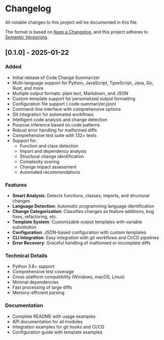 # Changelog

All notable changes to this project will be documented in this file.

The format is based on [Keep a Changelog](https://keepachangelog.com/en/1.0.0/),
and this project adheres to [Semantic Versioning](https://semver.org/spec/v2.0.0.html).

## [0.1.0] - 2025-01-22

### Added
- Initial release of Code Change Summarizer
- Multi-language support for Python, JavaScript, TypeScript, Java, Go, Rust, and more
- Multiple output formats: plain text, Markdown, and JSON
- Custom template support for personalized output formatting
- Configuration file support (.code-summarizer.json)
- Command-line interface with comprehensive options
- Git integration for automated workflows
- Intelligent code analysis and change detection
- Purpose inference based on code patterns
- Robust error handling for malformed diffs
- Comprehensive test suite with 132+ tests
- Support for:
  - Function and class detection
  - Import and dependency analysis
  - Structural change identification
  - Complexity scoring
  - Change impact assessment
  - Automated recommendations

### Features
- **Smart Analysis**: Detects functions, classes, imports, and structural changes
- **Language Detection**: Automatic programming language identification
- **Change Categorization**: Classifies changes as feature additions, bug fixes, refactoring, etc.
- **Template System**: Customizable output templates with variable substitution
- **Configuration**: JSON-based configuration with custom templates
- **CLI Integration**: Easy integration with git workflows and CI/CD pipelines
- **Error Recovery**: Graceful handling of malformed or incomplete diffs

### Technical Details
- Python 3.8+ support
- Comprehensive test coverage
- Cross-platform compatibility (Windows, macOS, Linux)
- Minimal dependencies
- Fast processing of large diffs
- Memory-efficient parsing

### Documentation
- Complete README with usage examples
- API documentation for all modules
- Integration examples for git hooks and CI/CD
- Configuration guide with template examples